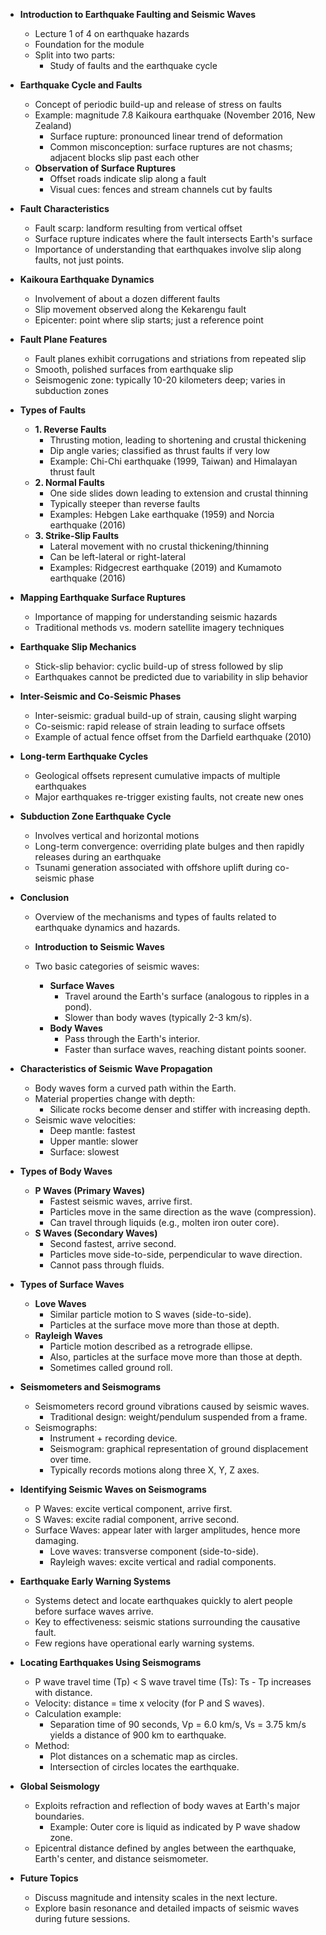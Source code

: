 - **Introduction to Earthquake Faulting and Seismic Waves**
  - Lecture 1 of 4 on earthquake hazards
  - Foundation for the module
  - Split into two parts: 
    - Study of faults and the earthquake cycle
  
- **Earthquake Cycle and Faults**
  - Concept of periodic build-up and release of stress on faults
  - Example: magnitude 7.8 Kaikoura earthquake (November 2016, New Zealand)
    - Surface rupture: pronounced linear trend of deformation
    - Common misconception: surface ruptures are not chasms; adjacent blocks slip past each other
  - **Observation of Surface Ruptures**
    - Offset roads indicate slip along a fault
    - Visual cues: fences and stream channels cut by faults

- **Fault Characteristics**
  - Fault scarp: landform resulting from vertical offset
  - Surface rupture indicates where the fault intersects Earth's surface
  - Importance of understanding that earthquakes involve slip along faults, not just points.

- **Kaikoura Earthquake Dynamics**
  - Involvement of about a dozen different faults
  - Slip movement observed along the Kekarengu fault
  - Epicenter: point where slip starts; just a reference point

- **Fault Plane Features**
  - Fault planes exhibit corrugations and striations from repeated slip
  - Smooth, polished surfaces from earthquake slip
  - Seismogenic zone: typically 10-20 kilometers deep; varies in subduction zones

- **Types of Faults**
  - **1. Reverse Faults**
    - Thrusting motion, leading to shortening and crustal thickening
    - Dip angle varies; classified as thrust faults if very low
    - Example: Chi-Chi earthquake (1999, Taiwan) and Himalayan thrust fault
  - **2. Normal Faults**
    - One side slides down leading to extension and crustal thinning
    - Typically steeper than reverse faults
    - Examples: Hebgen Lake earthquake (1959) and Norcia earthquake (2016)
  - **3. Strike-Slip Faults**
    - Lateral movement with no crustal thickening/thinning
    - Can be left-lateral or right-lateral
    - Examples: Ridgecrest earthquake (2019) and Kumamoto earthquake (2016)

- **Mapping Earthquake Surface Ruptures**
  - Importance of mapping for understanding seismic hazards
  - Traditional methods vs. modern satellite imagery techniques

- **Earthquake Slip Mechanics**
  - Stick-slip behavior: cyclic build-up of stress followed by slip
  - Earthquakes cannot be predicted due to variability in slip behavior

- **Inter-Seismic and Co-Seismic Phases**
  - Inter-seismic: gradual build-up of strain, causing slight warping
  - Co-seismic: rapid release of strain leading to surface offsets
  - Example of actual fence offset from the Darfield earthquake (2010) 

- **Long-term Earthquake Cycles**
  - Geological offsets represent cumulative impacts of multiple earthquakes
  - Major earthquakes re-trigger existing faults, not create new ones

- **Subduction Zone Earthquake Cycle**
  - Involves vertical and horizontal motions
  - Long-term convergence: overriding plate bulges and then rapidly releases during an earthquake
  - Tsunami generation associated with offshore uplift during co-seismic phase

- **Conclusion**
  - Overview of the mechanisms and types of faults related to earthquake dynamics and hazards.

  - **Introduction to Seismic Waves**
  - Two basic categories of seismic waves:
    - **Surface Waves**
      - Travel around the Earth's surface (analogous to ripples in a pond).
      - Slower than body waves (typically 2-3 km/s).
    - **Body Waves**
      - Pass through the Earth's interior.
      - Faster than surface waves, reaching distant points sooner.

- **Characteristics of Seismic Wave Propagation**
  - Body waves form a curved path within the Earth.
  - Material properties change with depth:
    - Silicate rocks become denser and stiffer with increasing depth.
  - Seismic wave velocities:
    - Deep mantle: fastest
    - Upper mantle: slower
    - Surface: slowest

- **Types of Body Waves**
  - **P Waves (Primary Waves)**
    - Fastest seismic waves, arrive first.
    - Particles move in the same direction as the wave (compression).
    - Can travel through liquids (e.g., molten iron outer core).
  - **S Waves (Secondary Waves)**
    - Second fastest, arrive second.
    - Particles move side-to-side, perpendicular to wave direction.
    - Cannot pass through fluids.

- **Types of Surface Waves**
  - **Love Waves**
    - Similar particle motion to S waves (side-to-side).
    - Particles at the surface move more than those at depth.
  - **Rayleigh Waves**
    - Particle motion described as a retrograde ellipse.
    - Also, particles at the surface move more than those at depth.
    - Sometimes called ground roll.

- **Seismometers and Seismograms**
  - Seismometers record ground vibrations caused by seismic waves.
    - Traditional design: weight/pendulum suspended from a frame.
  - Seismographs:
    - Instrument + recording device.
    - Seismogram: graphical representation of ground displacement over time.
    - Typically records motions along three X, Y, Z axes.

- **Identifying Seismic Waves on Seismograms**
  - P Waves: excite vertical component, arrive first.
  - S Waves: excite radial component, arrive second.
  - Surface Waves: appear later with larger amplitudes, hence more damaging.
    - Love waves: transverse component (side-to-side).
    - Rayleigh waves: excite vertical and radial components.

- **Earthquake Early Warning Systems**
  - Systems detect and locate earthquakes quickly to alert people before surface waves arrive.
  - Key to effectiveness: seismic stations surrounding the causative fault.
  - Few regions have operational early warning systems.

- **Locating Earthquakes Using Seismograms**
  - P wave travel time (Tp) < S wave travel time (Ts): Ts - Tp increases with distance.
  - Velocity: distance = time x velocity (for P and S waves).
  - Calculation example:
    - Separation time of 90 seconds, Vp = 6.0 km/s, Vs = 3.75 km/s yields a distance of 900 km to earthquake.
  - Method:
    - Plot distances on a schematic map as circles.
    - Intersection of circles locates the earthquake.

- **Global Seismology**
  - Exploits refraction and reflection of body waves at Earth's major boundaries.
    - Example: Outer core is liquid as indicated by P wave shadow zone.
  - Epicentral distance defined by angles between the earthquake, Earth's center, and distance seismometer. 

- **Future Topics**
  - Discuss magnitude and intensity scales in the next lecture.
  - Explore basin resonance and detailed impacts of seismic waves during future sessions.